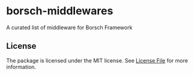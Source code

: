# borsch-middlewares

A curated list of middleware for Borsch Framework

## License

The package is licensed under the MIT license. See [License File](https://github.com/borschphp/borsch-middlewares/blob/master/LICENSE.md) for more information.